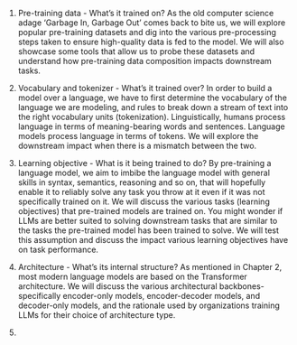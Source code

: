 1. Pre-training data - What’s it trained on? As the old computer science adage ‘Garbage In, Garbage Out’ comes back to bite us, we will explore popular pre-training datasets and dig into the various pre-processing steps taken to ensure high-quality data is fed to the model. We will also showcase some tools that allow us to probe these datasets and understand how pre-training data composition impacts downstream tasks.

2. Vocabulary and tokenizer - What’s it trained over? In order to build a model over a language, we have to first determine the vocabulary of the language we are modeling, and rules to break down a stream of text into the right vocabulary units (tokenization). Linguistically, humans process language in terms of meaning-bearing words and sentences. Language models process language in terms of tokens. We will explore the downstream impact when there is a mismatch between the two.

3. Learning objective - What is it being trained to do? By pre-training a language model, we aim to imbibe the language model with general skills in syntax, semantics, reasoning and so on, that will hopefully enable it to reliably solve any task you throw at it even if it was not specifically trained on it. We will discuss the various tasks (learning objectives) that pre-trained models are trained on. You might wonder if LLMs are better suited to solving downstream tasks that are similar to the tasks the pre-trained model has been trained to solve. We will test this assumption and discuss the impact various learning objectives have on task performance.

4. Architecture - What’s its internal structure? As mentioned in Chapter 2, most modern language models are based on the Transformer architecture. We will discuss the various architectural backbones- specifically encoder-only models, encoder-decoder models, and decoder-only models, and the rationale used by organizations training LLMs for their choice of architecture type.

5. 
